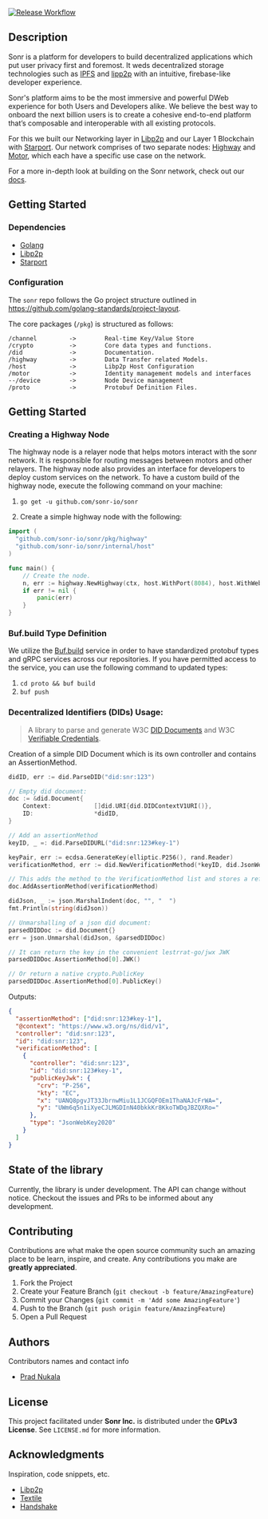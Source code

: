 [![Release Workflow](https://github.com/sonr-io/sonr/actions/workflows/release.yml/badge.svg?branch=dev)](https://github.com/sonr-io/sonr/actions/workflows/release.yml)

## Description

Sonr is a platform for developers to build decentralized applications which put user privacy first and foremost. It weds decentralized storage technologies such as [IPFS](https://ipfs.io) and [lipp2p](https://libp2p.io) with an intuitive, firebase-like developer experience.

Sonr's platform aims to be the most immersive and powerful DWeb experience for both Users and Developers alike. We believe the best way to onboard the next billion users is to create a cohesive end-to-end platform that’s composable and interoperable with all existing protocols.

For this we built our Networking layer in [Libp2p](“https://libp2p.io”) and our Layer 1 Blockchain with [Starport](“https://starport.com”). Our network comprises of two separate nodes: [Highway](“https://github.com/sonr-io/sonr/tree/dev/pkg”) and [Motor](“https://github.com/sonr-io/sonr/tree/dev/motor), which each have a specific use case on the network.

For a more in-depth look at building on the Sonr network, check out our [docs](https://docs.sonr.io).

## Getting Started

### Dependencies

- [Golang](https://go.dev)
- [Libp2p](https://libp2p.io)
- [Starport](https://starport.com)

<!-- TODO: create a brew install for sonrd -->
<!-- ### Installing

To install the latest version of the Sonr blockchain node's binary, execute the following command on your machine:

```shell
go get -u https://github.com/sonr-io/core
``` -->

### Configuration

The `sonr` repo follows the Go project structure outlined in https://github.com/golang-standards/project-layout.

The core packages (`/pkg`) is structured as follows:

```text
/channel         ->        Real-time Key/Value Store
/crypto          ->        Core data types and functions.
/did             ->        Documentation.
/highway         ->        Data Transfer related Models.
/host            ->        Libp2p Host Configuration
/motor           ->        Identity management models and interfaces
--/device        ->        Node Device management
/proto           ->        Protobuf Definition Files.
```

## Getting Started

### Creating a Highway Node

The highway node is a relayer node that helps motors interact with the sonr network. It is responsible for routing messages between motors and other relayers. The highway node
also provides an interface for developers to deploy custom services on the network. To have a custom build of the highway node, execute the following command on your machine:

1. `go get -u github.com/sonr-io/sonr`

2. Create a simple highway node with the following:

```go
import (
  "github.com/sonr-io/sonr/pkg/highway"
  "github.com/sonr-io/sonr/internal/host"
)

func main() {
	// Create the node.
	n, err := highway.NewHighway(ctx, host.WithPort(8084), host.WithWebAuthn("Sonr", "localhost", "http://localhost:8080", true))
	if err != nil {
		panic(err)
	}
}
```

### Buf.build Type Definition

We utilize the [Buf.build](https://buf.build/) service in order to have standardized protobuf types and gRPC services across our repositories. If you have permitted access to the service, you can use the following command to updated types:

1. `cd proto && buf build`
2. `buf push`

### Decentralized Identifiers (DIDs) Usage:

> A library to parse and generate W3C [DID Documents](https://www.w3.org/TR/did-core/) and W3C [Verifiable Credentials](https://www.w3.org/TR/vc-data-model/).

Creation of a simple DID Document which is its own controller and contains an AssertionMethod.

```go
didID, err := did.ParseDID("did:snr:123")

// Empty did document:
doc := &did.Document{
    Context:            []did.URI{did.DIDContextV1URI()},
    ID:                 *didID,
}

// Add an assertionMethod
keyID, _ =: did.ParseDIDURL("did:snr:123#key-1")

keyPair, err := ecdsa.GenerateKey(elliptic.P256(), rand.Reader)
verificationMethod, err := did.NewVerificationMethod(*keyID, did.JsonWebKey2020, did.DID{}, keyPair.Public())

// This adds the method to the VerificationMethod list and stores a reference to the assertion list
doc.AddAssertionMethod(verificationMethod)

didJson, _ := json.MarshalIndent(doc, "", "  ")
fmt.Println(string(didJson))

// Unmarshalling of a json did document:
parsedDIDDoc := did.Document{}
err = json.Unmarshal(didJson, &parsedDIDDoc)

// It can return the key in the convenient lestrrat-go/jwx JWK
parsedDIDDoc.AssertionMethod[0].JWK()

// Or return a native crypto.PublicKey
parsedDIDDoc.AssertionMethod[0].PublicKey()

```

Outputs:

```json
{
  "assertionMethod": ["did:snr:123#key-1"],
  "@context": "https://www.w3.org/ns/did/v1",
  "controller": "did:snr:123",
  "id": "did:snr:123",
  "verificationMethod": [
    {
      "controller": "did:snr:123",
      "id": "did:snr:123#key-1",
      "publicKeyJwk": {
        "crv": "P-256",
        "kty": "EC",
        "x": "UANQ8pgvJT33JbrnwMiu1L1JCGQFOEm1ThaNAJcFrWA=",
        "y": "UWm6q5n1iXyeCJLMGDInN40bkkKr8KkoTWDqJBZQXRo="
      },
      "type": "JsonWebKey2020"
    }
  ]
}
```

## State of the library

Currently, the library is under development. The API can change without notice.
Checkout the issues and PRs to be informed about any development.

## Contributing

Contributions are what make the open source community such an amazing place to be learn, inspire, and create. Any contributions you make are **greatly appreciated**.

1. Fork the Project
2. Create your Feature Branch (`git checkout -b feature/AmazingFeature`)
3. Commit your Changes (`git commit -m 'Add some AmazingFeature'`)
4. Push to the Branch (`git push origin feature/AmazingFeature`)
5. Open a Pull Request

## Authors

Contributors names and contact info

- [Prad Nukala](“https://github.com/prnk28”)

## License

This project facilitated under **Sonr Inc.** is distributed under the **GPLv3 License**. See `LICENSE.md` for more information.

## Acknowledgments

Inspiration, code snippets, etc.

- [Libp2p](https://libp2p.io/)
- [Textile](https://www.textile.io/)
- [Handshake](https://handshake.org/)
